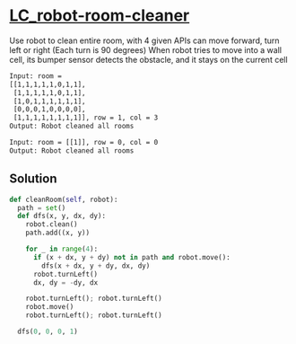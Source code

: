 # [LC_robot-room-cleaner](https://leetcode.com/problems/robot-room-cleaner)

Use robot to clean entire room, with 4 given APIs can move forward, turn left or right (Each turn is 90 degrees)
When robot tries to move into a wall cell, its bumper sensor detects the obstacle, and it stays on the current cell

```txt
Input: room =
[[1,1,1,1,1,0,1,1],
 [1,1,1,1,1,0,1,1],
 [1,0,1,1,1,1,1,1],
 [0,0,0,1,0,0,0,0],
 [1,1,1,1,1,1,1,1]], row = 1, col = 3
Output: Robot cleaned all rooms

Input: room = [[1]], row = 0, col = 0
Output: Robot cleaned all rooms
```

## Solution

```py
def cleanRoom(self, robot):
  path = set()
  def dfs(x, y, dx, dy):
    robot.clean()
    path.add((x, y))

    for _ in range(4):
      if (x + dx, y + dy) not in path and robot.move():
        dfs(x + dx, y + dy, dx, dy)
      robot.turnLeft()
      dx, dy = -dy, dx

    robot.turnLeft(); robot.turnLeft()
    robot.move()
    robot.turnLeft(); robot.turnLeft()

  dfs(0, 0, 0, 1)
```
